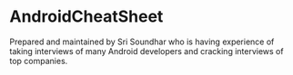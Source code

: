 # AndroidCheatSheet
Prepared and maintained by Sri Soundhar who is having experience of taking interviews of many Android developers and cracking interviews of top companies.
